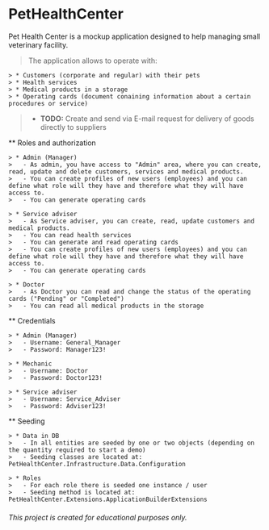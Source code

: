 # PetHealthCenter

Pet Health Center is a mockup application designed to help managing small veterinary facility.

> The application allows to operate with:
```
> * Customers (corporate and regular) with their pets
> * Health services
> * Medical products in a storage
> * Operating cards (document conaining information about a certain procedures or service)
```


> * **TODO:** Create and send via E-mail request for delivery of goods directly to suppliers 


** Roles and authorization
```
> * Admin (Manager)
>   - As admin, you have access to "Admin" area, where you can create, read, update and delete customers, services and medical products. 
>   - You can create profiles of new users (employees) and you can define what role will they have and therefore what they will have access to.
>   - You can generate operating cards

> * Service adviser
>   - As Service adviser, you can create, read, update customers and medical products. 
>   - You can read health services
>   - You can generate and read operating cards
>   - You can create profiles of new users (employees) and you can define what role will they have and therefore what they will have access to.
>   - You can generate operating cards

> * Doctor
>   - As Doctor you can read and change the status of the operating cards ("Pending" or "Completed")
>   - You can read all medical products in the storage
```


** Credentials
```
> * Admin (Manager)
>   - Username: General_Manager
>   - Password: Manager123!

> * Mechanic
>   - Username: Doctor
>   - Password: Doctor123!

> * Service adviser
>   - Username: Service_Adviser
>   - Password: Adviser123!
```


** Seeding
```
> * Data in DB
>   - In all entities are seeded by one or two objects (depending on the quantity required to start a demo)
>   - Seeding classes are located at: PetHealthCenter.Infrastructure.Data.Configuration

> * Roles
>   - For each role there is seeded one instance / user
>   - Seeding method is located at: PetHealthCenter.Extensions.ApplicationBuilderExtensions
```

###### This project is created for educational purposes only. 
